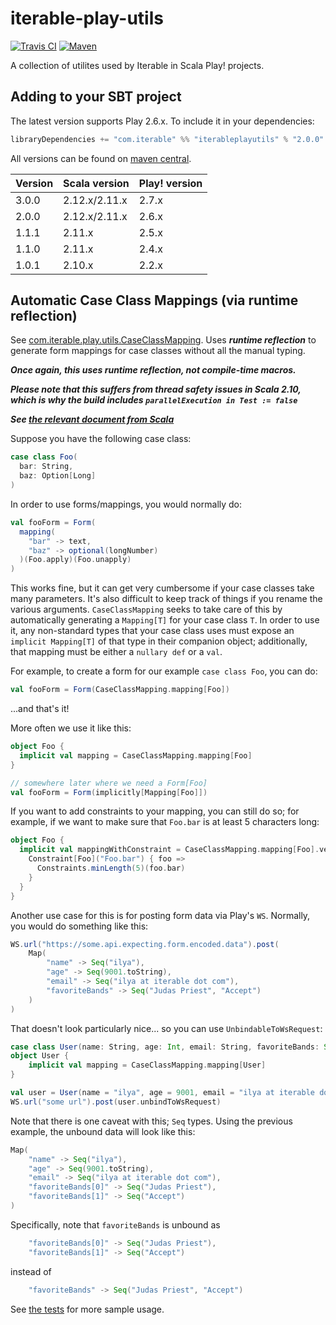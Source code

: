 # iterable-play-utils

[![Travis CI](https://travis-ci.org/Iterable/iterable-play-utils.svg?branch=master)](https://travis-ci.org/Iterable/iterable-play-utils) [![Maven](https://img.shields.io/maven-central/v/com.iterable/iterableplayutils_2.12.svg)](https://mvnrepository.com/artifact/com.iterable/iterableplayutils)

A collection of utilites used by Iterable in Scala Play! projects.

## Adding to your SBT project

The latest version supports Play 2.6.x. To include it in your dependencies:

```scala
libraryDependencies += "com.iterable" %% "iterableplayutils" % "2.0.0"
```

All versions can be found on [maven central](https://mvnrepository.com/artifact/com.iterable/iterableplayutils).


Version | Scala version | Play! version
--- | --- | ---
3.0.0 | 2.12.x/2.11.x | 2.7.x
2.0.0 | 2.12.x/2.11.x | 2.6.x
1.1.1 | 2.11.x | 2.5.x
1.1.0 | 2.11.x | 2.4.x
1.0.1 | 2.10.x | 2.2.x

## Automatic Case Class Mappings (via runtime reflection)

See [com.iterable.play.utils.CaseClassMapping](https://github.com/Iterable/iterable-play-utils/blob/master/src/main/scala/com/iterable/play/utils/CaseClassMapping.scala). Uses ***runtime reflection*** to generate form mappings for case classes without all the manual typing.

***Once again, this uses runtime reflection, not compile-time macros.***

***Please note that this suffers from thread safety issues in Scala 2.10, which is why the build includes `parallelExecution in Test := false`***

***See [the relevant document from Scala](http://docs.scala-lang.org/overviews/reflection/thread-safety.html)***

Suppose you have the following case class:
```scala
case class Foo(
  bar: String,
  baz: Option[Long]
)
```

In order to use forms/mappings, you would normally do:
```scala
val fooForm = Form(
  mapping(
    "bar" -> text,
    "baz" -> optional(longNumber)
  )(Foo.apply)(Foo.unapply)
)
```

This works fine, but it can get very cumbersome if your case classes take many parameters. It's also difficult to keep track of things if you rename the various arguments. `CaseClassMapping` seeks to take care of this by automatically generating a `Mapping[T]` for your case class `T`. In order to use it, any non-standard types that your case class uses must expose an `implicit Mapping[T]` of that type in their companion object; additionally, that mapping must be either a `nullary def` or a `val`.

For example, to create a form for our example `case class Foo`, you can do:
```scala
val fooForm = Form(CaseClassMapping.mapping[Foo])
```

...and that's it!

More often we use it like this:
```scala
object Foo {
  implicit val mapping = CaseClassMapping.mapping[Foo]
}

// somewhere later where we need a Form[Foo]
val fooForm = Form(implicitly[Mapping[Foo]])
```

If you want to add constraints to your mapping, you can still do so; for example, if we want to make sure that `Foo.bar` is at least 5 characters long:
```scala
object Foo {
  implicit val mappingWithConstraint = CaseClassMapping.mapping[Foo].verifying {
    Constraint[Foo]("Foo.bar") { foo =>
      Constraints.minLength(5)(foo.bar)
    }
  }
}
```

Another use case for this is for posting form data via Play's `WS`. Normally, you would do something like this:
```scala
WS.url("https://some.api.expecting.form.encoded.data").post(
    Map(
        "name" -> Seq("ilya"),
        "age" -> Seq(9001.toString),
        "email" -> Seq("ilya at iterable dot com"),
        "favoriteBands" -> Seq("Judas Priest", "Accept")
    )
)
```

That doesn't look particularly nice... so you can use `UnbindableToWsRequest`:
```scala
case class User(name: String, age: Int, email: String, favoriteBands: Seq[String]) extends UnbindableToWsRequest[User]
object User {
    implicit val mapping = CaseClassMapping.mapping[User]
}

val user = User(name = "ilya", age = 9001, email = "ilya at iterable dot com", favoriteBands = Seq("Judas Priest", "Accept"))
WS.url("some url").post(user.unbindToWsRequest)
```

Note that there is one caveat with this; `Seq` types. Using the previous example, the unbound data will look like this:
```scala
Map(
    "name" -> Seq("ilya"),
    "age" -> Seq(9001.toString),
    "email" -> Seq("ilya at iterable dot com"),
    "favoriteBands[0]" -> Seq("Judas Priest"),
    "favoriteBands[1]" -> Seq("Accept")
)
```

Specifically, note that `favoriteBands` is unbound as
```scala
    "favoriteBands[0]" -> Seq("Judas Priest"),
    "favoriteBands[1]" -> Seq("Accept")
```

instead of
```scala
    "favoriteBands" -> Seq("Judas Priest", "Accept")
```

See [the tests](https://github.com/Iterable/iterable-play-utils/blob/master/src/test/scala/com/iterable/play/utils/CaseClassMappingSpec.scala) for more sample usage.
